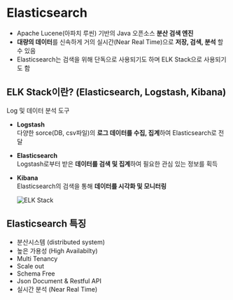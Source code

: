 # Elasticsearch
- Apache Lucene(아파치 루씬) 기반의 Java 오픈소스 **분산 검색 엔진**
- **대량의 데이터**를 신속하게 거의 실시간(Near Real Time)으로 **저장, 검색, 분석** 할 수 있음
- Elasticsearch는 검색을 위해 단독으로 사용되기도 하며 ELK Stack으로 사용되기도 함

## ELK Stack이란? (Elasticsearch, Logstash, Kibana)
Log 및 데이터 분석 도구

 - **Logstash**   
   다양한 sorce(DB, csv파일)의 **로그 데이터를 수집, 집계**하여 Elasticsearch로 전달

 - **Elasticsearch**   
   Logstash로부터 받은 **데이터를 검색 및 집계**하여 필요한 관심 있는 정보를 획득

 - **Kibana**   
   Elasticsearch의 검색을 통해 **데이터를 시각화 및 모니터링**

   ![ELK Stack](https://github.com/yeryeong713/Elasticsearch/assets/88486391/302834ca-7c0f-4fe0-bfdb-0d691bfa4b2c)

## Elasticsearch 특징
- 분산시스템 (distributed system)
- 높은 가용성 (High Availabilty)
- Multi Tenancy
- Scale out
- Schema Free
- Json Document & Restful API
- 실시간 분석 (Near Real Time)
